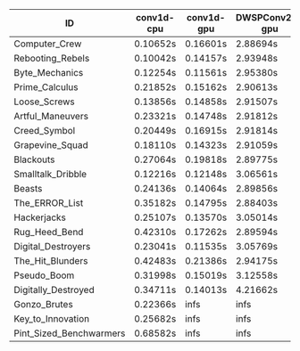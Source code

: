 |ID|conv1d-cpu|conv1d-gpu|DWSPConv2D-gpu|gemm-gpu|avg|
|-|-|-|-|-|-|
|Computer_Crew|0.10652s|0.16601s|2.88694s|1.71455s|1.21850s|
|Rebooting_Rebels|0.10042s|0.14157s|2.93948s|1.71146s|1.22323s|
|Byte_Mechanics|0.12254s|0.11561s|2.95380s|1.80134s|1.24832s|
|Prime_Calculus|0.21852s|0.15162s|2.90613s|1.71753s|1.24845s|
|Loose_Screws|0.13856s|0.14858s|2.91507s|1.79725s|1.24986s|
|Artful_Maneuvers|0.23321s|0.14748s|2.91812s|1.72361s|1.25561s|
|Creed_Symbol|0.20449s|0.16915s|2.91814s|1.73159s|1.25584s|
|Grapevine_Squad|0.18110s|0.14323s|2.91059s|1.79967s|1.25865s|
|Blackouts|0.27064s|0.19818s|2.89775s|1.72103s|1.27190s|
|Smalltalk_Dribble|0.12216s|0.12148s|3.06561s|1.78735s|1.27415s|
|Beasts|0.24136s|0.14064s|2.89856s|1.95337s|1.30848s|
|The_ERROR_List|0.35182s|0.14795s|2.88403s|1.92301s|1.32670s|
|Hackerjacks|0.25107s|0.13570s|3.05014s|1.92190s|1.33970s|
|Rug_Heed_Bend|0.42310s|0.17262s|2.89594s|1.86993s|1.34040s|
|Digital_Destroyers|0.23041s|0.11535s|3.05769s|1.97034s|1.34345s|
|The_Hit_Blunders|0.42483s|0.21386s|2.94175s|1.92516s|1.37640s|
|Pseudo_Boom|0.31998s|0.15019s|3.12558s|2.00504s|1.40020s|
|Digitally_Destroyed|0.34711s|0.14013s|4.21662s|2.49351s|1.79934s|
|Gonzo_Brutes|0.22366s|infs|infs|infs|infs|
|Key_to_Innovation|0.25682s|infs|infs|2.61442s|infs|
|Pint_Sized_Benchwarmers|0.68582s|infs|infs|4.47127s|infs|
